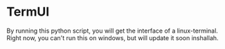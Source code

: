 # TermUI
By running this python script, you will get the interface of a linux-terminal.
Right now, you can't run this on windows, but will update it soon inshallah.
